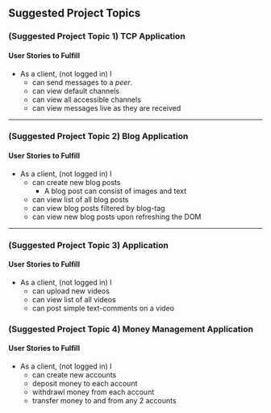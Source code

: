 
## Suggested Project Topics

### (Suggested Project Topic 1) TCP Application

#### User Stories to Fulfill  
* As a client, (not logged in) I
    * can send messages to a _peer_.
	* can view default channels
	* can view all accessible channels
	* can view messages live as they are received

<hr>





### (Suggested Project Topic 2) Blog Application

#### User Stories to Fulfill  
* As a client, (not logged in) I
    * can create new blog posts
        * A blog post can consist of images and text
	* can view list of all blog posts
    * can view blog posts filtered by blog-tag
	* can view new blog posts upon refreshing the DOM

<hr>





### (Suggested Project Topic 3) Application

#### User Stories to Fulfill  
* As a client, (not logged in) I
    * can upload new videos
	* can view list of all videos
	* can post simple text-comments on a video





### (Suggested Project Topic 4) Money Management Application

#### User Stories to Fulfill  
* As a client, (not logged in) I
	* can create new accounts
	* deposit money to each account
	* withdrawl money from each account
	* transfer money to and from any 2 accounts

